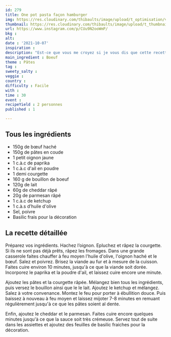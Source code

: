 ```yaml
---
id: 279
title: One pot pasta façon hamburger
img: https://res.cloudinary.com/thibaults/image/upload/t_optimisation/v1634033647/Recipes/20211007_one_pot_pasta_hamburger.jpg
thumbnail: https://res.cloudinary.com/thibaults/image/upload/t_thumbnail_josie/v1634033647/Recipes/20211007_one_pot_pasta_hamburger.jpg
url: https://www.instagram.com/p/CUu9N2ooWmP/
bkg : 
alt: 
date : '2021-10-07'
inspiration : 
description: "Est-ce que vous me croyez si je vous dis que cette recette de one pot Pasta a les saveurs d’un hamburger ? Essayez et vous verrez par vous-même."
main_ingredient : Boeuf
theme : Pâtes
tag : 
sweety_salty : 
veggie : 
country : 
difficulty : Facile
with : 
time : 30
event : 
recipeYield : 2 personnes
published : 1

---
```


## Tous les ingrédients
 - 150g de bœuf haché
 - 150g de pâtes en coude
 - 1 petit oignon jaune
 - 1 c.à.c de paprika
 - 1 c.à.c d'ail en poudre
 - 1 demi courgette
 - 160 g de bouillon de boeuf
 - 120g de lait
 - 60g de cheddar râpé
 - 20g de parmesan râpé
 - 1 c.à.c de ketchup
 - 1 c.à.s d’huile d'olive
 - Sel, poivre
 - Basilic frais pour la décoration

## La recette détaillée
Préparez vos ingrédients. Hachez l’oignon. Epluchez et râpez la courgette. Si ils ne sont pas déjà prêts, râpez les fromages. Dans une grande casserole faites chauffer à feu moyen l'huile d'olive, l'oignon haché et le bœuf. Salez et poivrez. Brisez la viande au fur et à mesure de la cuisson. Faites cuire environ 10 minutes, jusqu'à ce que la viande soit dorée. Incorporez le paprika et la poudre d'ail, et laissez cuire encore une minute.

Ajoutez les pâtes et la courgette râpée. Mélangez bien tous les ingrédients, puis versez le bouillon ainsi que le le lait. Ajoutez le ketchup et mélangez. Salez à votre convenance. Montez le feu pour porter à ébullition douce. Puis baissez à nouveau à feu moyen et laissez mijoter 7-8 minutes en remuant régulièrement jusqu'à ce que les pâtes soient al dente.

Enfin, ajoutez le cheddar et le parmesan. Faites cuire encore quelques minutes jusqu'à ce que la sauce soit très crémeuse. Servez tout de suite dans les assiettes et ajoutez des feuilles de basilic fraiches pour la décoration.